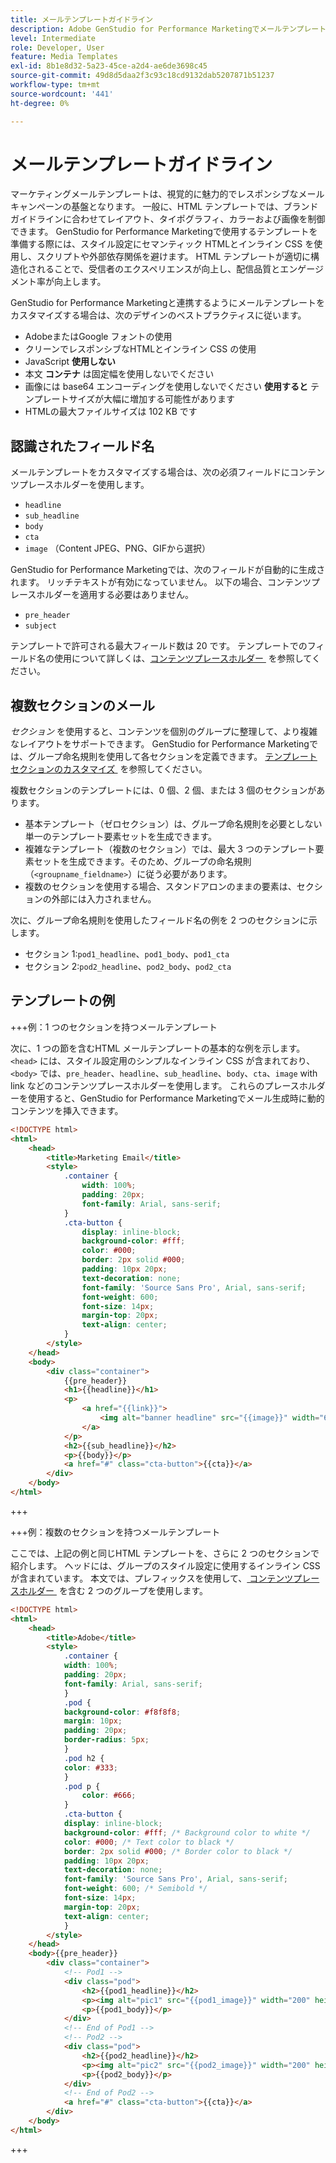```yaml
---
title: メールテンプレートガイドライン
description: Adobe GenStudio for Performance Marketingでメールテンプレートを使用する際は、ベストプラクティスに従ってください。
level: Intermediate
role: Developer, User
feature: Media Templates
exl-id: 8b1e8d32-5a23-45ce-a2d4-ae6de3698c45
source-git-commit: 49d8d5daa2f3c93c18cd9132dab5207871b51237
workflow-type: tm+mt
source-wordcount: '441'
ht-degree: 0%

---
```


# メールテンプレートガイドライン

マーケティングメールテンプレートは、視覚的に魅力的でレスポンシブなメールキャンペーンの基盤となります。 一般に、HTML テンプレートでは、ブランドガイドラインに合わせてレイアウト、タイポグラフィ、カラーおよび画像を制御できます。 GenStudio for Performance Marketingで使用するテンプレートを準備する際には、スタイル設定にセマンティック HTMLとインライン CSS を使用し、スクリプトや外部依存関係を避けます。 HTML テンプレートが適切に構造化されることで、受信者のエクスペリエンスが向上し、配信品質とエンゲージメント率が向上します。

GenStudio for Performance Marketingと連携するようにメールテンプレートをカスタマイズする場合は、次のデザインのベストプラクティスに従います。

- AdobeまたはGoogle フォントの使用
- クリーンでレスポンシブなHTMLとインライン CSS の使用
- JavaScript **使用しない**
- 本文 **コンテナ** は固定幅を使用しないでください
- 画像には base64 エンコーディングを使用しないでください **使用すると** テンプレートサイズが大幅に増加する可能性があります
- HTMLの最大ファイルサイズは 102 KB です

## 認識されたフィールド名

メールテンプレートをカスタマイズする場合は、次の必須フィールドにコンテンツプレースホルダーを使用します。

- `headline`
- `sub_headline`
- `body`
- `cta`
- `image` （Content JPEG、PNG、GIFから選択）

GenStudio for Performance Marketingでは、次のフィールドが自動的に生成されます。 リッチテキストが有効になっていません。 以下の場合、コンテンツプレースホルダーを適用する必要はありません。

- `pre_header`
- `subject`

テンプレートで許可される最大フィールド数は 20 です。 テンプレートでのフィールド名の使用について詳しくは、[&#x200B; コンテンツプレースホルダー &#x200B;](/help/user-guide/content/customize-template.md#content-placeholders) を参照してください。

## 複数セクションのメール

_セクション_ を使用すると、コンテンツを個別のグループに整理して、より複雑なレイアウトをサポートできます。 GenStudio for Performance Marketingでは、グループ命名規則を使用して各セクションを定義できます。 [&#x200B; テンプレートセクションのカスタマイズ &#x200B;](/help/user-guide/content/customize-template.md#sections-or-groups) を参照してください。

複数セクションのテンプレートには、0 個、2 個、または 3 個のセクションがあります。

- 基本テンプレート（ゼロセクション）は、グループ命名規則を必要としない単一のテンプレート要素セットを生成できます。
- 複雑なテンプレート（複数のセクション）では、最大 3 つのテンプレート要素セットを生成できます。そのため、グループの命名規則（`<groupname_fieldname>`）に従う必要があります。
- 複数のセクションを使用する場合、スタンドアロンのままの要素は、セクションの外部には入力されません。

次に、グループ命名規則を使用したフィールド名の例を 2 つのセクションに示します。

- セクション 1:`pod1_headline`、`pod1_body`、`pod1_cta`
- セクション 2:`pod2_headline`、`pod2_body`、`pod2_cta`

## テンプレートの例

+++例：1 つのセクションを持つメールテンプレート

次に、1 つの節を含むHTML メールテンプレートの基本的な例を示します。 `<head>` には、スタイル設定用のシンプルなインライン CSS が含まれており、`<body>` では、`pre_header`、`headline`、`sub_headline`、`body`、`cta`、`image` with link などのコンテンツプレースホルダーを使用します。 これらのプレースホルダーを使用すると、GenStudio for Performance Marketingでメール生成時に動的コンテンツを挿入できます。

```html
<!DOCTYPE html>
<html>
    <head>
        <title>Marketing Email</title>
        <style>
            .container {
                width: 100%;
                padding: 20px;
                font-family: Arial, sans-serif;
            }
            .cta-button {
                display: inline-block;
                background-color: #fff;
                color: #000;
                border: 2px solid #000;
                padding: 10px 20px;
                text-decoration: none;
                font-family: 'Source Sans Pro', Arial, sans-serif;
                font-weight: 600;
                font-size: 14px;
                margin-top: 20px;
                text-align: center;
            }
        </style>
    </head>
    <body>
        <div class="container">
            {{pre_header}}
            <h1>{{headline}}</h1>
            <p>
                <a href="{{link}}">
                    <img alt="banner headline" src="{{image}}" width="600" height="600">
                </a>
            </p>
            <h2>{{sub_headline}}</h2>
            <p>{{body}}</p>
            <a href="#" class="cta-button">{{cta}}</a>
        </div>
    </body>
</html>
```

+++

+++例：複数のセクションを持つメールテンプレート

ここでは、上記の例と同じHTML テンプレートを、さらに 2 つのセクションで紹介します。 ヘッドには、グループのスタイル設定に使用するインライン CSS が含まれています。 本文では、プレフィックスを使用して、[&#x200B; コンテンツプレースホルダー &#x200B;](#content-placeholders) を含む 2 つのグループを使用します。

```html
<!DOCTYPE html>
<html>
    <head>
        <title>Adobe</title>
        <style>
            .container {
            width: 100%;
            padding: 20px;
            font-family: Arial, sans-serif;
            }
            .pod {
            background-color: #f8f8f8;
            margin: 10px;
            padding: 20px;
            border-radius: 5px;
            }
            .pod h2 {
            color: #333;
            }
            .pod p {
                color: #666;
            }
            .cta-button {
            display: inline-block;
            background-color: #fff; /* Background color to white */
            color: #000; /* Text color to black */
            border: 2px solid #000; /* Border color to black */
            padding: 10px 20px;
            text-decoration: none;            
            font-family: 'Source Sans Pro', Arial, sans-serif;
            font-weight: 600; /* Semibold */
            font-size: 14px;
            margin-top: 20px;
            text-align: center;
            }
        </style>
    </head>
    <body>{{pre_header}}
        <div class="container">
            <!-- Pod1 -->
            <div class="pod">
                <h2>{{pod1_headline}}</h2>
                <p><img alt="pic1" src="{{pod1_image}}" width="200" height="200" border="0"></p>
                <p>{{pod1_body}}</p>
            </div>
            <!-- End of Pod1 -->
            <!-- Pod2 -->
            <div class="pod">
                <h2>{{pod2_headline}}</h2>
                <p><img alt="pic2" src="{{pod2_image}}" width="200" height="200" border="0"></p>
                <p>{{pod2_body}}</p>
            </div>
            <!-- End of Pod2 -->
            <a href="#" class="cta-button">{{cta}}</a>
        </div>
    </body>
</html>
```

+++

